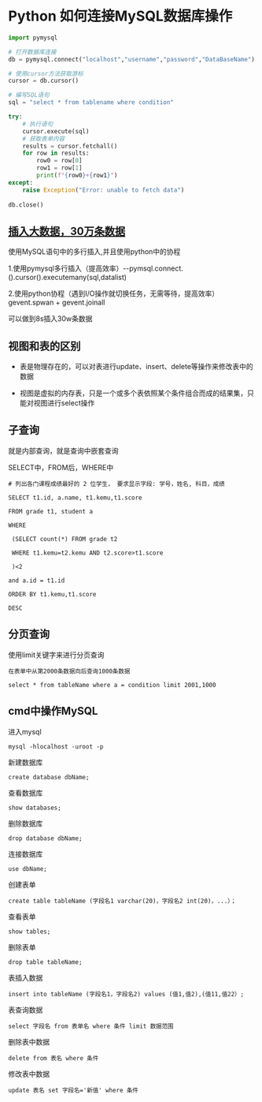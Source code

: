 Python 如何连接MySQL数据库操作
==

```python
import pymysql

# 打开数据库连接
db = pymysql.connect("localhost","username","password","DataBaseName")

# 使用cursor方法获取游标
cursor = db.cursor()

# 编写SQL语句
sql = "select * from tablename where condition"

try:
    # 执行语句
    cursor.execute(sql)
    # 获取表单内容
    results = cursor.fetchall()
    for row in results:
        row0 = row[0]
        row1 = row[1]
        print(f"{row0}+{row1}")
except:
    raise Exception("Error: unable to fetch data")
    
db.close()
```

[插入大数据，30万条数据](https://github.com/Simonluepang/Upgrading-is-the-happiest-thing/blob/master/bigTest.py)
--
使用MySQL语句中的多行插入,并且使用python中的协程

1.使用pymysql多行插入（提高效率）--pymsql.connect.().cursor().executemany(sql,datalist)

2.使用python协程（遇到I/O操作就切换任务，无需等待，提高效率）gevent.spwan + gevent.joinall

可以做到8s插入30w条数据

视图和表的区别
--
* 表是物理存在的，可以对表进行update、insert、delete等操作来修改表中的数据

* 视图是虚拟的内存表，只是一个或多个表依照某个条件组合而成的结果集，只能对视图进行select操作

子查询
--
就是内部查询，就是查询中嵌套查询

SELECT中，FROM后，WHERE中


    # 列出各门课程成绩最好的 2 位学生， 要求显示字段: 学号，姓名, 科目，成绩
    
    SELECT t1.id, a.name, t1.kemu,t1.score
    
    FROM grade t1, student a
    
    WHERE
    
     (SELECT count(*) FROM grade t2 
     
     WHERE t1.kemu=t2.kemu AND t2.score>t1.score
     
     )<2
     
    and a.id = t1.id
    
    ORDER BY t1.kemu,t1.score 
    
    DESC

分页查询
--

使用limit关键字来进行分页查询

    在表单中从第2000条数据向后查询1000条数据
    
    select * from tableName where a = condition limit 2001,1000

cmd中操作MySQL
--
进入mysql

    mysql -hlocalhost -uroot -p
    
新建数据库

    create database dbName;

查看数据库

    show databases;
    
删除数据库

    drop database dbName;
    
连接数据库

    use dbName;
    
创建表单
    
    create table tableName (字段名1 varchar(20)，字段名2 int(20)，...）；
    
    
查看表单
    
    show tables;
    
删除表单

    drop table tableName;
    
表插入数据

    insert into tableName (字段名1，字段名2) values (值1,值2),(值11,值22）;
    
表查询数据

    select 字段名 from 表单名 where 条件 limit 数据范围
    
删除表中数据

    delete from 表名 where 条件
    
修改表中数据

    update 表名 set 字段名='新值' where 条件
    
